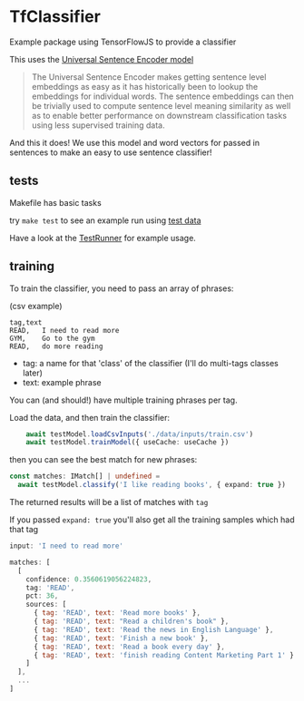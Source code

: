 # TfClassifier

Example package using TensorFlowJS to provide a classifier

This uses the [Universal Sentence Encoder model](https://www.tensorflow.org/hub/tutorials/semantic_similarity_with_tf_hub_universal_encoder)

> The Universal Sentence Encoder makes getting sentence level embeddings as easy as it has historically been to lookup the embeddings for individual words. The sentence embeddings can then be trivially used to compute sentence level meaning similarity as well as to enable better performance on downstream classification tasks using less supervised training data.

And this it does! We use this model and word vectors for passed in sentences to make an easy to use sentence classifier!


## tests
Makefile has basic tasks

try `make test` to see an example run using [test data](src/data/inputs/test.csv)

Have a look at the [TestRunner](src/TestRunner.ts) for example usage.

## training
To train the classifier, you need to pass an array of phrases:

(csv example)

```csv
tag,text
READ,   I need to read more
GYM,    Go to the gym
READ,   do more reading
```

- tag: a name for that 'class' of the classifier (I'll do multi-tags classes later)
- text: example phrase

You can (and should!) have multiple training phrases per tag.

Load the data, and then train the classifier:

```ts
    await testModel.loadCsvInputs('./data/inputs/train.csv')
    await testModel.trainModel({ useCache: useCache })
```

then you can see the best match for new phrases:

```ts
const matches: IMatch[] | undefined =
  await testModel.classify('I like reading books', { expand: true })
```

The returned results will be a list of matches with `tag`

If you passed `expand: true` you'll also get all the training samples which had that tag

```js
input: 'I need to read more'

matches: [
  [
    confidence: 0.3560619056224823,
    tag: 'READ',
    pct: 36,
    sources: [
      { tag: 'READ', text: 'Read more books' },
      { tag: 'READ', text: "Read a children's book" },
      { tag: 'READ', text: 'Read the news in English Language' },
      { tag: 'READ', text: 'Finish a new book' },
      { tag: 'READ', text: 'Read a book every day' },
      { tag: 'READ', text: 'finish reading Content Marketing Part 1' }
    ]
  ],
  ...
]
```


